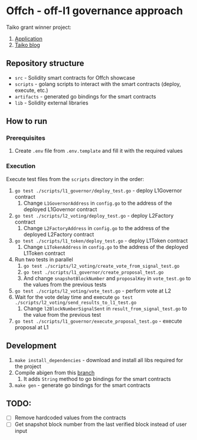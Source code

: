 # Offch - off-l1 governance approach

Taiko grant winner project:
1. [Application](https://github.com/taikoxyz/grants/issues/28)
2. [Taiko blog](https://taiko.mirror.xyz/D4dthrBfRz_IuxbrNQKg5cCTUWp6xK53axz4eitUmEo)


## Repository structure

- `src` - Solidity smart contracts for Offch showcase
- `scripts` - golang scripts to interact with the smart contracts (deploy, execute, etc.)
- `artifacts` - generated go bindings for the smart contracts
- `lib` - Solidity external libraries

## How to run

### Prerequisites

1. Create `.env` file from `.env.template` and fill it with the required values


### Execution

Execute test files from the `scripts` directory in the order:
1. `go test ./scripts/l1_governor/deploy_test.go` - deploy L1Governor contract
   1. Change `L1GovernorAddress` in `config.go` to the address of the deployed L1Governor contract
2. `go test ./scripts/l2_voting/deploy_test.go` - deploy L2Factory contract
   1. Change `L2FactoryAddress` in `config.go` to the address of the deployed L2Factory contract
3. `go test ./scripts/l1_token/deploy_test.go` - deploy L1Token contract
   1. Change `L1TokenAddress` in `config.go` to the address of the deployed L1Token contract
4. Run two tests in parallel
   1. `go test ./scripts/l2_voting/create_vote_from_signal_test.go`
   2. `go test ./scripts/l1_governor/create_proposal_test.go`
   3. And change `snapshotBlockNumber` and `proposalKey` in `vote_test.go` to the values from the previous tests
5. `go test ./scripts/l2_voting/vote_test.go` - perform vote at L2
6. Wait for the vote delay time and execute `go test ./scripts/l2_voting/send_results_to_l1_test.go`
   1. Change `l2BlockNumberSignalSent` in `result_from_signal_test.go` to the value from the previous test
7. `go test ./scripts/l1_governor/execute_proposal_test.go` - execute proposal at L1

## Development

1. `make install_dependencies` - download and install all libs required for the project
2. Compile abigen from this [branch](https://github.com/dkeysil/go-ethereum/tree/add-string-methods-for-abigen-structures)
   1. It adds `String` method to go bindings for the smart contracts
3. `make gen` - generate go bindings for the smart contracts


## TODO:

- [ ] Remove hardcoded values from the contracts
- [ ] Get snapshot block number from the last verified block instead of user input
